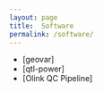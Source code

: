 ```yaml
---
layout: page
title:  Software
permalink: /software/
---
```


* [geovar]
* [qtl-power]
* [Olink QC Pipeline]

